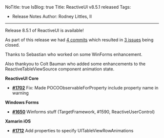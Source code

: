 NoTitle: true
IsBlog: true
Title: ReactiveUI v8.5.1 released
Tags: 
  - Release Notes
Author: Rodney Littles, II
---

Release 8.5.1 of ReactiveUI is available!

As part of this release we had [4 commits](https://github.com/ReactiveUI/ReactiveUI/compare/8.4.4...8.5.1) which resulted in [3 issues](https://github.com/reactiveui/ReactiveUI/issues?milestone=13&state=closed) being closed.

Thanks to Sebastian who worked on some WinForms enhancement.

Also thankyou to Colt Bauman who added some enhancements to the ReactiveTableViewSource component animation state.

__ReactiveUI Core__

- [__#1702__](https://github.com/reactiveui/ReactiveUI/pull/1702) Fix: Made POCOObservableForProperty include property name in warning

__Windows Forms__

- [__#1650__](https://github.com/reactiveui/ReactiveUI/pull/1650) Winforms stuff (TargetFramework, #1590, ReactiveUserControl)

__Xamarin iOS__

- [__#1712__](https://github.com/reactiveui/ReactiveUI/pull/1712) Add properties to specify UITableViewRowAnimations
